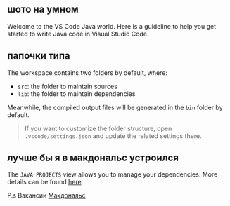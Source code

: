 ## шото на умном

Welcome to the VS Code Java world. Here is a guideline to help you get started to write Java code in Visual Studio Code.

## папочки типа

The workspace contains two folders by default, where:

- `src`: the folder to maintain sources
- `lib`: the folder to maintain dependencies

Meanwhile, the compiled output files will be generated in the `bin` folder by default.

> If you want to customize the folder structure, open `.vscode/settings.json` and update the related settings there.

## лучше бы я в макдональс устроился

The `JAVA PROJECTS` view allows you to manage your dependencies. More details can be found [here](https://github.com/microsoft/vscode-java-dependency#manage-dependencies).

P.s Вакансии [Макдональс](https://ukraine.mcdonalds.ua/ukr/robota-v-makdonaljdz/)
